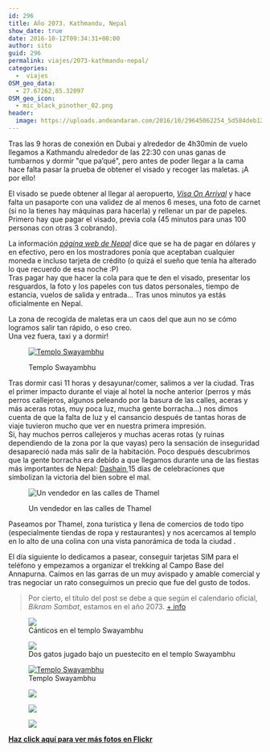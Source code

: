 ```yaml
---
id: 296
title: Año 2073. Kathmandu, Nepal
show_date: true
date: 2016-10-12T09:34:31+00:00
author: sito
guid: 296
permalink: viajes/2073-kathmandu-nepal/
categories:
  -  viajes
OSM_geo_data:
  - 27.67262,85.32097
OSM_geo_icon:
  - mic_black_pinother_02.png
header:
  image: https://uploads.andeandaran.com/2016/10/29645062254_5d584deb12_h.jpg
---
```

Tras las 9 horas de conexión en Dubai y alrededor de 4h30min de vuelo llegamos a Kathmandu alrededor de las 22:30 con unas ganas de tumbarnos y dormir "que pa&#8217;qué", pero antes de poder llegar a la cama hace falta pasar la prueba de obtener el visado y recoger las maletas. ¡A por ello!<!--more-->

El visado se puede obtener al llegar al aeropuerto, _<a href="http://www.nepalimmigration.gov.np/article/44http/visa-info.html" target="_blank">Visa On Arrival</a>_ y hace falta un pasaporte con una validez de al menos 6 meses, una foto de carnet (si no la tienes hay máquinas para hacerla) y rellenar un par de papeles.  
Primero hay que pagar el visado, previa cola (45 minutos para unas 100 personas con otras 3 cobrando).

La información _<a href="http://www.nepalimmigration.gov.np/article/44http/visa-info.html" target="_blank">página web de Nepal</a>_ dice que se ha de pagar en dólares y en efectivo, pero en los mostradores ponía que aceptaban cualquier moneda e incluso tarjeta de crédito (o quizá el sueño que tenía ha alterado lo que recuerdo de esa noche :P)  
Tras pagar hay que hacer la cola para que te den el visado, presentar los resguardos, la foto y los papeles con tus datos personales, tiempo de estancia, vuelos de salida y entrada... Tras unos minutos ya estás oficialmente en Nepal.

La zona de recogida de maletas era un caos del que aun no se cómo logramos salir tan rápido, o eso creo.  
Una vez fuera, taxi y a dormir!<figure style="width: 395px" class="wp-caption alignleft">

<a href="https://www.flickr.com/photos/sitoo/29645070684/in/dateposted/" target="_blank"><img class="" title="Templo Swayambhu" src="https://c1.staticflickr.com/9/8677/29645070684_33f606debf.jpg" /></a><figcaption class="wp-caption-text">Templo Swayambhu</figcaption></figure> 

Tras dormir casi 11 horas y desayunar/comer, salimos a ver la ciudad. Tras el primer impacto durante el viaje al hotel la noche anterior (perros y más perros callejeros, algunos peleando por la basura de las calles, aceras y más aceras rotas, muy poca luz, mucha gente borracha...) nos dimos cuenta de que la falta de luz y el cansancio después de tantas horas de viaje tuvieron mucho que ver en nuestra primera impresión.  
Si, hay muchos perros callejeros y muchas aceras rotas (y ruinas dependiendo de la zona por la que vayas) pero la sensación de inseguridad desapareció nada más salir de la habitación. Poco después descubrimos que la gente borracha era debido a que llegamos durante una de las fiestas más importantes de Nepal: <a href="https://en.wikipedia.org/wiki/List_of_festivals_in_Nepal#Dashain" target="_blank">Dashain </a> 15 días de celebraciones que simbolizan la victoria del bien sobre el mal.<figure style="width: 399px" >

<img title="Un vendedor en las calles de Thamel" src="https://c1.staticflickr.com/9/8571/30160169322_b1407b7c26.jpg" /> <figcaption class="wp-caption-text">Un vendedor en las calles de Thamel</figcaption></figure> 

Paseamos por Thamel, zona turística y llena de comercios de todo tipo (especialmente tiendas de ropa y restaurantes) y nos acercamos al templo en lo alto de una colina con una vista panorámica de toda la ciudad .

El día siguiente lo dedicamos a pasear, conseguir tarjetas SIM para el teléfono y empezamos a organizar el trekking al Campo Base del Annapurna. Caímos en las garras de un muy avispado y amable comercial y tras negociar un rato conseguimos un precio que fue del gusto de todos.

> Por cierto, el título del post se debe a que según el calendario oficial, _Bikram Sambat_, estamos en el año 2073. <a href="https://es.wikipedia.org/wiki/Nepal_Sambat" target="_blank">+ info</a>

<div id='gallery-2' class='gallery galleryid-296 gallery-columns-3 gallery-size-wcfixedheightmedium'>
  <figure > 
  
  <div>
    <a href='https://uploads.andeandaran.com/2016/10/MG_8309.jpg'><img src="https://uploads.andeandaran.com/2016/10/MG_8309.jpg?resize=579%2C300&#038;ssl=1" class="attachment-wcfixedheightmedium size-wcfixedheightmedium" aria-describedby="gallery-2-302"/></a>
  </div><figcaption class='wp-caption-text gallery-caption' id='gallery-2-302'> Cánticos en el templo Swayambhu </figcaption></figure><figure > 
  
  <div>
    <a href='https://uploads.andeandaran.com/2016/10/MG_8316.jpg'><img src="https://uploads.andeandaran.com/2016/10/MG_8316.jpg" /></a>
  </div><figcaption class='wp-caption-text gallery-caption' id='gallery-2-303'> Dos gatos jugado bajo un puestecito en el templo Swayambhu </figcaption></figure><figure > 
  
  <div>
    <a href='https://uploads.andeandaran.com/2016/10/MG_8355.jpg'><img src="https://uploads.andeandaran.com/2016/10/MG_8355.jpg" alt="Templo Swayambhu" /></a>
  </div><figcaption class='wp-caption-text gallery-caption' id='gallery-2-304'> Templo Swayambhu </figcaption></figure><figure > 
  
  <div>
    <a href='https://uploads.andeandaran.com/2016/10/MG_8407.jpg'><img src="https://uploads.andeandaran.com/2016/10/MG_8407.jpg" /></a>
  </div></figure>
  
  <figure >   
  <div>
    <a href='https://uploads.andeandaran.com/2016/10/MG_8403.jpg'><img  src="https://uploads.andeandaran.com/2016/10/MG_8403.jpg" /></a>
  </div></figure><figure > 
  
  <div>
    <a href='https://uploads.andeandaran.com/2016/10/MG_8441.jpg'><img src="https://uploads.andeandaran.com/2016/10/MG_8441.jpg" /></a>
  </div></figure>
</div>

**[Haz click aquí para ver más fotos en Flickr](https://www.flickr.com/search/?w=7470842@N04&q=kathmandu)**